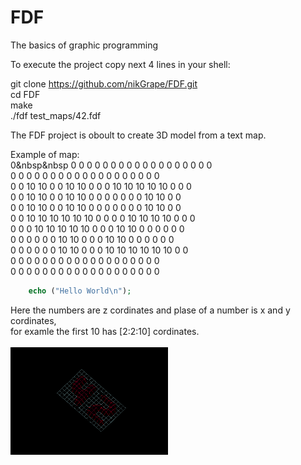 # FDF
The basics of graphic programming

To execute the project copy next 4 lines in your shell:

git clone https://github.com/nikGrape/FDF.git<br>
cd FDF<br>
make<br>
./fdf test_maps/42.fdf<br>

The FDF project is oboult to create 3D model from a text map.<br>

Example of map:<br>
0&nbsp&nbsp  0  0  0  0  0  0  0  0  0  0  0  0  0  0  0  0  0  0<br>
0  0  0  0  0  0  0  0  0  0  0  0  0  0  0  0  0  0  0<br>
0  0 10 10  0  0 10 10  0  0  0 10 10 10 10 10  0  0  0<br>
0  0 10 10  0  0 10 10  0  0  0  0  0  0  0 10 10  0  0<br>
0  0 10 10  0  0 10 10  0  0  0  0  0  0  0 10 10  0  0<br>
0  0 10 10 10 10 10 10  0  0  0  0 10 10 10 10  0  0  0<br>
0  0  0 10 10 10 10 10  0  0  0 10 10  0  0  0  0  0  0<br>
0  0  0  0  0  0 10 10  0  0  0 10 10  0  0  0  0  0  0<br>
0  0  0  0  0  0 10 10  0  0  0 10 10 10 10 10 10  0  0<br>
0  0  0  0  0  0  0  0  0  0  0  0  0  0  0  0  0  0  0<br>
0  0  0  0  0  0  0  0  0  0  0  0  0  0  0  0  0  0  0<br>

``` php
	echo ("Hello World\n");
```
Here the numbers are z cordinates and plase of a number is x and y cordinates,<br>
for examle the first 10 has [2:2:10] cordinates.<br><br>
<img src="https://github.com/nikGrape/FDF/blob/master/Screen%20Shot%202019-10-05%20at%202.38.08%20PM.png" height="50%" width="50%">
